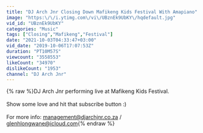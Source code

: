 ```yaml
---
title: "DJ Arch Jnr Closing Down Mafikeng Kids Festival With Amapiano"
image: "https:\/\/i.ytimg.com\/vi\/UBznEk9UbKY\/hqdefault.jpg"
vid_id: "UBznEk9UbKY"
categories: "Music"
tags: ["Closing","Mafikeng","Festival"]
date: "2021-10-03T04:33:47+03:00"
vid_date: "2019-10-06T17:07:53Z"
duration: "PT10M57S"
viewcount: "3558553"
likeCount: "34970"
dislikeCount: "1953"
channel: "DJ Arch Jnr"
---
```

{% raw %}DJ Arch Jnr performing live at Mafikeng Kids Festival.<br /><br />Show some love and hit that subscribe button :)<br /><br />For more info: management@djarchjnr.co.za / glenhlongwane@icloud.com{% endraw %}
